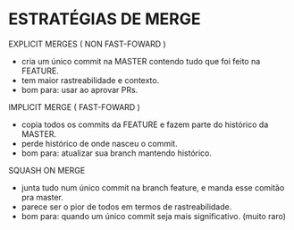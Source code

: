 # ESTRATÉGIAS DE MERGE

EXPLICIT MERGES ( NON FAST-FOWARD )

- cria um único commit na MASTER contendo tudo que foi feito na FEATURE.
- tem maior rastreabilidade e contexto.
- bom para: usar ao aprovar PRs.

IMPLICIT MERGE ( FAST-FOWARD )

- copia todos os commits da FEATURE e fazem parte do histórico da MASTER.
- perde histórico de onde nasceu o commit.
- bom para: atualizar sua branch mantendo histórico.

SQUASH ON MERGE

- junta tudo num único commit na branch feature, e manda esse comitão pra master.
- parece ser o pior de todos em termos de rastreabilidade.
- bom para: quando um único commit seja mais significativo. (muito raro)
